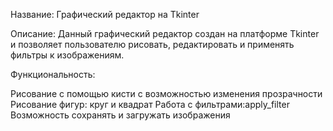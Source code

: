 Название: Графический редактор на Tkinter

Описание: Данный графический редактор создан на платформе Tkinter и позволяет пользователю рисовать, редактировать и применять фильтры к изображениям.

Функциональность:

Рисование с помощью кисти с возможностью изменения прозрачности
Рисование фигур: круг и квадрат
Работа с фильтрами:apply_filter
Возможность сохранять и загружать изображения

